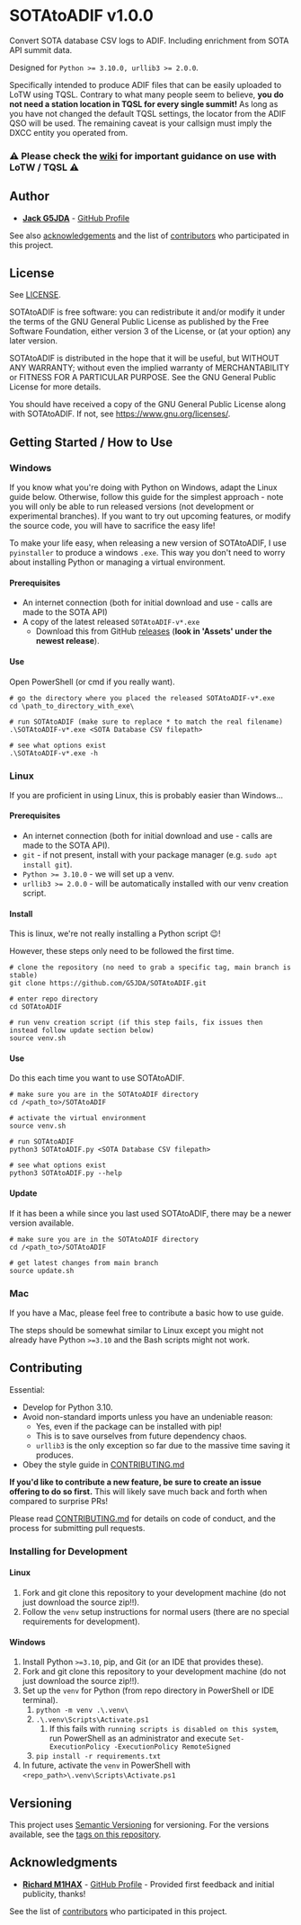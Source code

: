 # SOTAtoADIF v1.0.0

Convert SOTA database CSV logs to ADIF. Including enrichment from SOTA API summit data.

Designed for `Python >= 3.10.0, urllib3 >= 2.0.0`.

Specifically intended to produce ADIF files that can be easily uploaded to LoTW using TQSL.
Contrary to what many people seem to believe, **you do not need a station location in TQSL for every single summit!**
As long as you have not changed the default TQSL settings, the locator from the ADIF QSO will be used.
The remaining caveat is your callsign must imply the DXCC entity you operated from.

### ⚠️ Please check the [wiki](https://github.com/G5JDA/SOTAtoADIF/wiki) for important guidance on use with LoTW / TQSL ⚠️

## Author

  - **[Jack G5JDA](https://g5jda.uk)** -
    [GitHub Profile](https://github.com/G5JDA)

See also [acknowledgements](#acknowledgments) and the list of
[contributors](https://github.com/G5JDA/SOTAtoADIF/graphs/contributors)
who participated in this project.

## License

See [LICENSE](LICENSE).

SOTAtoADIF is free software: you can redistribute it and/or modify it under the terms of the GNU General Public License
as published by the Free Software Foundation, either version 3 of the License, or (at your option) any later version.

SOTAtoADIF is distributed in the hope that it will be useful, but WITHOUT ANY WARRANTY;
without even the implied warranty of MERCHANTABILITY or FITNESS FOR A PARTICULAR PURPOSE.
See the GNU General Public License for more details.

You should have received a copy of the GNU General Public License along with SOTAtoADIF.
If not, see <https://www.gnu.org/licenses/>.

## Getting Started / How to Use

### Windows

If you know what you're doing with Python on Windows, adapt the Linux guide below.
Otherwise, follow this guide for the simplest approach - note you will only be able to run released versions
(not development or experimental branches). 
If you want to try out upcoming features, or modify the source code, you will have to sacrifice the easy life!

To make your life easy, when releasing a new version of SOTAtoADIF, I use `pyinstaller` to produce a windows `.exe`.
This way you don't need to worry about installing Python or managing a virtual environment.


#### Prerequisites

- An internet connection (both for initial download and use - calls are made to the SOTA API)
- A copy of the latest released `SOTAtoADIF-v*.exe`
  - Download this from GitHub [releases](https://github.com/G5JDA/SOTAtoADIF/releases) (**look in 'Assets' under the newest release**).

#### Use

Open PowerShell (or cmd if you really want).
```shell
# go the directory where you placed the released SOTAtoADIF-v*.exe
cd \path_to_directory_with_exe\

# run SOTAtoADIF (make sure to replace * to match the real filename)
.\SOTAtoADIF-v*.exe <SOTA Database CSV filepath>

# see what options exist
.\SOTAtoADIF-v*.exe -h
```

### Linux

If you are proficient in using Linux, this is probably easier than Windows...

#### Prerequisites

- An internet connection (both for initial download and use - calls are made to the SOTA API).
- `git` - if not present, install with your package manager (e.g. `sudo apt install git`).
- `Python >= 3.10.0` - we will set up a venv.
- `urllib3 >= 2.0.0` - will be automatically installed with our venv creation script.

#### Install
This is linux, we're not really installing a Python script 😉!

However, these steps only need to be followed the first time.
```shell
# clone the repository (no need to grab a specific tag, main branch is stable)
git clone https://github.com/G5JDA/SOTAtoADIF.git

# enter repo directory
cd SOTAtoADIF

# run venv creation script (if this step fails, fix issues then instead follow update section below)
source venv.sh
```

#### Use

Do this each time you want to use SOTAtoADIF.

```shell
# make sure you are in the SOTAtoADIF directory
cd /<path_to>/SOTAtoADIF

# activate the virtual environment
source venv.sh

# run SOTAtoADIF
python3 SOTAtoADIF.py <SOTA Database CSV filepath>

# see what options exist
python3 SOTAtoADIF.py --help
```

#### Update

If it has been a while since you last used SOTAtoADIF, there may be a newer version available.

```shell
# make sure you are in the SOTAtoADIF directory
cd /<path_to>/SOTAtoADIF

# get latest changes from main branch
source update.sh
```


### Mac
If you have a Mac, please feel free to contribute a basic how to use guide.

The steps should be somewhat similar to Linux except you might not already have Python `>=3.10`
and the Bash scripts might not work.

## Contributing

Essential:
- Develop for Python 3.10.
- Avoid non-standard imports unless you have an undeniable reason:
  - Yes, even if the package can be installed with pip!
  - This is to save ourselves from future dependency chaos.
  - `urllib3` is the only exception so far due to the massive time saving it produces.
- Obey the style guide in [CONTRIBUTING.md](CONTRIBUTING.md)


**If you'd like to contribute a new feature, be sure to create an issue offering to do so first.**
This will likely save much back and forth when compared to surprise PRs!

Please read [CONTRIBUTING.md](CONTRIBUTING.md) for details on code
of conduct, and the process for submitting pull requests.

### Installing for Development

#### Linux
1. Fork and git clone this repository to your development machine (do not just download the source zip!!).
2. Follow the `venv` setup instructions for normal users (there are no special requirements for development).

#### Windows
1. Install Python `>=3.10`, pip, and Git (or an IDE that provides these).
2. Fork and git clone this repository to your development machine (do not just download the source zip!!).
3. Set up the `venv` for Python (from repo directory in PowerShell or IDE terminal).
   1. `python -m venv .\.venv\`
   2. `.\.venv\Scripts\Activate.ps1`
      1. If this fails with `running scripts is disabled on this system`, run PowerShell 
      as an administrator and execute `Set-ExecutionPolicy -ExecutionPolicy RemoteSigned`
   3. `pip install -r requirements.txt`
4. In future, activate the `venv` in PowerShell with `<repo_path>\.venv\Scripts\Activate.ps1`

## Versioning

This project uses [Semantic Versioning](http://semver.org/) for versioning. For the versions
available, see the [tags on this
repository](https://github.com/G5JDA/SOTAtoADIF/tags).

## Acknowledgments

  - **[Richard M1HAX](https://m1hax.uk/)** -
    [GitHub Profile](https://github.com/m1hax) -
    Provided first feedback and initial publicity, thanks!

See the list of
[contributors](https://github.com/G5JDA/SOTAtoADIF/graphs/contributors)
who participated in this project.
